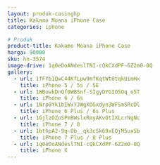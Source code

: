 ```yaml
---
layout: produk-casinghp
title: Kakamo Moana iPhone Case
categories: iphone

# Produk
product-title: Kakamo Moana iPhone Case
harga: 90000
sku: hn-3574
image-drive: 1q0eDoANdeslTNI-cQkCXdPF-6Z2m0-0Q
gallery:
  - url: 1fFYb1QwC44KfLpw9mfKqtWt0tqkUimHx
    title: iPhone 5 / 5s / SE
  - url: 1WBowkDnQf0WBSnf-SIgyDYGIO5Oq_o5T
    title: iPhone 6 / 6s
  - url: 1Nrp0Yk1bIWxYJWgXOGxdyn3WFSmSRcDl
    title: iPhone 6 Plus / 6s Plus
  - url: 1GjlzOZoSPmBWslxRmyAKvOtIXLcrNgNc
    title: iPhone 7 / 8
  - url: 1bthpA2-9q-Ob__qk3cSk69xEOjM5uxSb
    title: iPhone 7 Plus / 8 Plus
  - url: 1q0eDoANdeslTNI-cQkCXdPF-6Z2m0-0Q
    title: iPhone X
---
```

